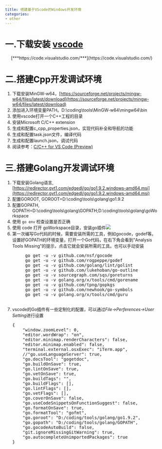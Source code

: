 ```yaml
---
title: 搭建基于VScode的Windows开发环境
categories:
- other
---
```


# 一.下载安装 [vscode](https://code.visualstudio.com/)  
<center>[***https://code.visualstudio.com/***](https://code.visualstudio.com/)</center>

# 二.搭建Cpp开发调试环境
1. 下载安装MinGW-w64，[https://sourceforge.net/projects/mingw-w64/files/latest/download](https://sourceforge.net/projects/mingw-w64/files/latest/download)
2. 添加进入环境变量PATH。D:\coding\tools\MinGW-w64\mingw64\bin
3. 使用vscode打开一个C++工程的目录
4. 安装Microsoft C/C++ extension
5. 生成和配置c_cpp_properties.json，实现代码补全和导航的功能
6. 生成和配置task.json文件，编译代码
7. 生成和配置launch.json，调试代码
8. 阅读参考：[C/C++ for VS Code (Preview)](https://code.visualstudio.com/docs/languages/cpp)

# 三.搭建Golang开发调试环境
1. 下载安装Golang语言,[https://redirector.gvt1.com/edgedl/go/go1.9.2.windows-amd64.msi](https://redirector.gvt1.com/edgedl/go/go1.9.2.windows-amd64.msi)
2. 配置GOROOT, GOROOT=D:\coding\tools\golang\go1.9.2
3. 配置GOPATH, GOPATH=D:\coding\tools\golang\GOPATH;D:\coding\tools\golang\goWorkspace
4. 使用 `go env` 检查设置是否正确
5. 使用 code 打开 goWorkspace目录，安装go插件![](https://i.imgur.com/cF4nqqS.jpg)
6. 第一次编写Go代码的时候，需要安装所需的工具，例如gocode，godef等。设置好GOPATH的环境变量，打开一个Go代码，在右下角会看到“Analysis Tools Missing”的提示，点击它就会安装所需的工具。也可以手动安装
	<pre>
		go get -u -v github.com/nsf/gocode
	    go get -u -v github.com/rogpeppe/godef   
	    go get -u -v github.com/golang/lint/golint   
	    go get -u -v github.com/lukehoban/go-outline  
	    go get -u -v sourcegraph.com/sqs/goreturns 
	    go get -u -v golang.org/x/tools/cmd/gorename  
	    go get -u -v github.com/tpng/gopkgs  
	    go get -u -v github.com/newhook/go-symbols  
	    go get -u -v golang.org/x/tools/cmd/guru
	</pre>
7.  vscode的Go插件有一些定制化的配置，可以通过*File->Perferences->User Setting*进行设置
	<pre>
	{
	    "window.zoomLevel": 0,
	    "editor.wordWrap": "on",
	    "editor.minimap.renderCharacters": false,
	    "editor.minimap.enabled": false,
	    "terminal.external.osxExec": "iTerm.app",
	    //"go.useLanguageServer": true,
	    "go.docsTool": "gogetdoc",
	    "go.buildOnSave": true,
	    "go.lintOnSave": true,
	    "go.vetOnSave": true,
	    "go.buildTags": "",
	    "go.buildFlags": [],
	    "go.lintFlags": [],
	    "go.vetFlags": [],
	    "go.coverOnSave": false,
	    "go.useCodeSnippetsOnFunctionSuggest": false,
	    "go.formatOnSave": true,
	    "go.formatTool": "gofmt",
	    "go.goroot": "D:/coding/tools/golang/go1.9.2",
	    "go.gopath": "D:/coding/tools/golang/GOPATH",
	    "go.gocodeAutoBuild": false,
	    "git.ignoreMissingGitWarning": true,
	    "go.autocompleteUnimportedPackages": true
	}
	</pre>